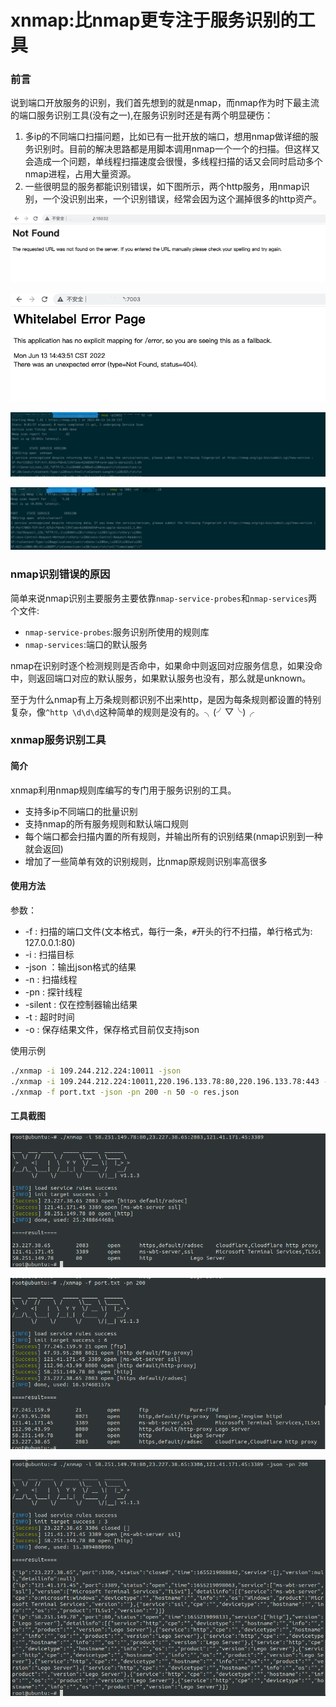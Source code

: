 # xnmap:比nmap更专注于服务识别的工具

### 前言
说到端口开放服务的识别，我们首先想到的就是nmap，而nmap作为时下最主流的端口服务识别工具(没有之一),在服务识别时还是有两个明显硬伤：

1. 多ip的不同端口扫描问题，比如已有一批开放的端口，想用nmap做详细的服务识别时。目前的解决思路都是用脚本调用nmap一个一个的扫描。但这样又会造成一个问题，单线程扫描速度会很慢，多线程扫描的话又会同时启动多个nmap进程，占用大量资源。
2. 一些很明显的服务都能识别错误，如下图所示，两个http服务，用nmap识别，一个没识别出来，一个识别错误，经常会因为这个漏掉很多的http资产。



![image](images/oRxAmx9WXJHWuRO5XSkKE8smorUNXB36XE8vonYXWcA.png)



![image](images/hv-8yKfNEo4jWusyECdxgu3EdkPB-rPD_7DaiiQahPM.png)

![image](images/4x4k2oacMhnrhiA9tuLkiUtwi7GVHRPQPvGrasLs68Y.png)

![image](images/6uZy8DBHwJo4wpRg-ZFqB01VAxzopPEL4k0DK3xBSHQ.png)



### nmap识别错误的原因
简单来说nmap识别主要服务主要依靠`nmap-service-probes`和`nmap-services`两个文件:

* `nmap-service-probes`:服务识别所使用的规则库
* `nmap-services`:端口的默认服务

nmap在识别时逐个检测规则是否命中，如果命中则返回对应服务信息，如果没命中，则返回端口对应的默认服务，如果默认服务也没有，那么就是unknown。

至于为什么nmap有上万条规则都识别不出来http，是因为每条规则都设置的特别复杂，像`^http \d\d\d`这种简单的规则是没有的。╮(╯▽╰)╭



### xnmap服务识别工具
#### 简介
xnmap利用nmap规则库编写的专门用于服务识别的工具。

* 支持多ip不同端口的批量识别
* 支持nmap的所有服务规则和默认端口规则
* 每个端口都会扫描内置的所有规则，并输出所有的识别结果(nmap识别到一种就会返回)
* 增加了一些简单有效的识别规则，比nmap原规则识别率高很多

#### 使用方法
参数：

* \-f : 扫描的端口文件(文本格式，每行一条，`#`开头的行不扫描，单行格式为: 127.0.0.1:80)
* \-i : 扫描目标
* \-json ：输出json格式的结果
* \-n : 扫描线程 
* \-pn : 探针线程
* \-silent : 仅在控制器输出结果
* \-t : 超时时间
* \-o : 保存结果文件，保存格式目前仅支持json

使用示例

```bash
./xnmap -i 109.244.212.224:10011 -json
./xnmap -i 109.244.212.224:10011,220.196.133.78:80,220.196.133.78:443 -json -pn 200
./xnmap -f port.txt -json -pn 200 -n 50 -o res.json
```


#### 工具截图
![image](images/tjp4lIA_Yh9eFmqNgtch8xlCabGaGrGPUo1oG6qe5Ms.png)

![image](images/7dWuF40JRbftBOc2IfoZBgJsYKz2-u0GDwH-dlO0f3g.png)

![image](images/1T7eU-mwEXKK8Y2J9sN4MJ-b77RGm-liNSqDu3Dpxyc.png)









